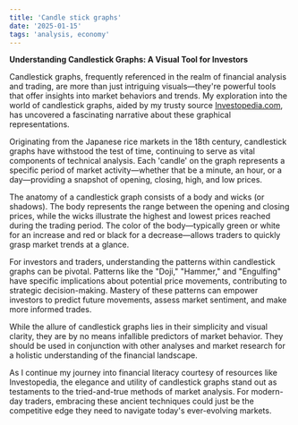 ```yaml
---
title: 'Candle stick graphs'
date: '2025-01-15'
tags: 'analysis, economy'
---
```


**Understanding Candlestick Graphs: A Visual Tool for Investors**

Candlestick graphs, frequently referenced in the realm of financial analysis and trading, are more than just intriguing visuals—they're powerful tools that offer insights into market behaviors and trends. My exploration into the world of candlestick graphs, aided by my trusty source [Investopedia.com](http://investopedia.com), has uncovered a fascinating narrative about these graphical representations.

Originating from the Japanese rice markets in the 18th century, candlestick graphs have withstood the test of time, continuing to serve as vital components of technical analysis. Each 'candle' on the graph represents a specific period of market activity—whether that be a minute, an hour, or a day—providing a snapshot of opening, closing, high, and low prices.

The anatomy of a candlestick graph consists of a body and wicks (or shadows). The body represents the range between the opening and closing prices, while the wicks illustrate the highest and lowest prices reached during the trading period. The color of the body—typically green or white for an increase and red or black for a decrease—allows traders to quickly grasp market trends at a glance.

For investors and traders, understanding the patterns within candlestick graphs can be pivotal. Patterns like the "Doji," "Hammer," and "Engulfing" have specific implications about potential price movements, contributing to strategic decision-making. Mastery of these patterns can empower investors to predict future movements, assess market sentiment, and make more informed trades.

While the allure of candlestick graphs lies in their simplicity and visual clarity, they are by no means infallible predictors of market behavior. They should be used in conjunction with other analyses and market research for a holistic understanding of the financial landscape.

As I continue my journey into financial literacy courtesy of resources like Investopedia, the elegance and utility of candlestick graphs stand out as testaments to the tried-and-true methods of market analysis. For modern-day traders, embracing these ancient techniques could just be the competitive edge they need to navigate today's ever-evolving markets.
